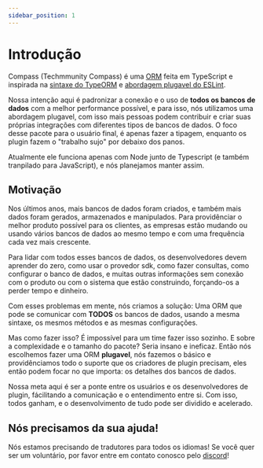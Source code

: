 ```yaml
---
sidebar_position: 1
---
```


# Introdução

Compass (Techmmunity Compass) é uma [ORM](https://en.wikipedia.org/wiki/Object-relational_mapping) feita em TypeScript e inspirada na [sintaxe do TypeORM](https://github.com/typeorm/typeorm) e [abordagem plugavel do ESLint](https://eslint.org/).

Nossa intenção aqui é padronizar a conexão e o uso de **todos os bancos de dados** com a melhor performance possível, e para isso, nós utilizamos uma abordagem plugavel, com isso mais pessoas podem contribuir e criar suas próprias integrações com diferentes tipos de bancos de dados. O foco desse pacote para o usuário final, é apenas fazer a tipagem, enquanto os plugin fazem o "trabalho sujo" por debaixo dos panos.

Atualmente ele funciona apenas com Node junto de Typescript (e também tranpilado para JavaScript), e nós planejamos manter assim.

## Motivação

Nos últimos anos, mais bancos de dados foram criados, e também mais dados foram gerados, armazenados e manipulados. Para providênciar o melhor produto possível para os clientes, as empresas estão mudando ou usando vários bancos de dados ao mesmo tempo e com uma frequência cada vez mais crescente.

Para lidar com todos esses bancos de dados, os desenvolvedores devem aprender do zero, como usar o provedor sdk, como fazer consultas, como configurar o banco de dados, e muitas outras informações sem conexão com o produto ou com o sistema que estão construindo, forçando-os a perder tempo e dinheiro.

Com esses problemas em mente, nós criamos a solução: Uma ORM que pode se comunicar com **TODOS** os bancos de dados, usando a mesma sintaxe, os mesmos métodos e as mesmas configurações.

Mas como fazer isso? É impossível para um time fazer isso sozinho. E sobre a complexidade e o tamanho do pacote? Seria insano e ineficaz. Então nós escolhemos fazer uma ORM **plugavel**, nós fazemos o básico e providênciamos todo o suporte que os criadores de plugin precisam, eles então podem focar no que importa: os detalhes dos bancos de dados.

Nossa meta aqui é ser a ponte entre os usuários e os desenvolvedores de plugin, fácilitando a comunicação e o entendimento entre si. Com isso, todos ganham, e o desenvolvimento de tudo pode ser dividido e acelerado.

## Nós precisamos da sua ajuda!

Nós estamos precisando de tradutores para todos os idiomas! Se você quer ser um voluntário, por favor entre em contato conosco pelo [discord](https://discord.gg/5hPnJzzAe2)!
